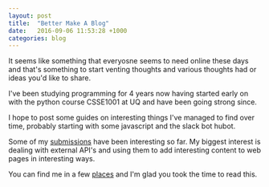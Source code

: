 ```yaml
---
layout: post
title:  "Better Make A Blog"
date:   2016-09-06 11:53:28 +1000
categories: blog
---
```

It seems like something that everyosne seems to need online these days and that's something to start venting thoughts and various thoughts had or ideas you'd like to share.

I've been studying programming for 4 years now having started early on with the python course CSSE1001 at UQ and have been going strong since.

I hope to post some guides on interesting things I've managed to find over time, probably starting with some javascript and the slack bot hubot.

Some of my [submissions](https://github.com/UQComputingSociety/uqcs-hubot/pull/60) have been interesting so far. My biggest interest is dealing with external API's and using them to add interesting content to web pages in interesting ways.

You can find me in a few [places](https://davidyoung.tech) and I'm glad you took the time to read this.